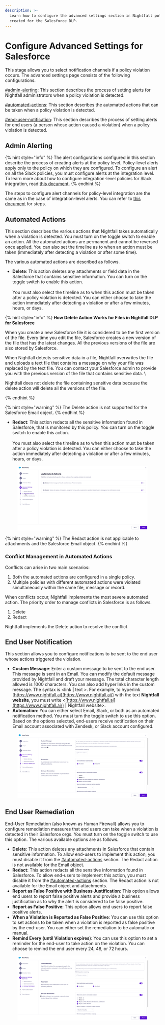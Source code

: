 ```yaml
---
description: >-
  Learn how to configure the advanced settings section in Nightfall policies
  created for the Salesforce DLP.
---
```


# Configure Advanced Settings for Salesforce

This stage allows you to select notification channels if a policy violation occurs. The advanced settings page consists of the following configurations. &#x20;

[#admin-alerting](advanced_settings.md#admin-alerting "mention"): This section describes the process of setting alerts for Nightfall administrators when a policy violation is detected.

[#automated-actions](advanced_settings.md#automated-actions "mention"): This section describes the automated actions that can be taken when a policy violation is detected.

[#end-user-notification](advanced_settings.md#end-user-notification "mention"): This section describes the process of setting alerts for end users (a person whose action caused a violation) when a policy violation is detected.

## Admin Alerting

{% hint style="info" %}
The alert configurations configured in this section describe the process of creating alerts at the policy level. Policy-level alerts apply only to the policy on which they are configured. To configure an alert on all the Slack policies, you must configure alerts at the integration level. To learn more about how to configure integration-level policies for Slack integration, read [this document](https://help.nightfall.ai/nightfall-ai/nightfall-for-salesforce/getting-started/configuring-integration-alerts).
{% endhint %}

The steps to configure alert channels for policy-level integration are the same as in the case of integration-level alerts. You can refer to [this document](https://help.nightfall.ai/nightfall-ai/nightfall-for-salesforce/getting-started/configuring-integration-alerts#configure-alerts-at-the-integration-level) for steps.

## Automated Actions

This section describes the various actions that Nightfall takes automatically when a violation is detected. You must turn on the toggle switch to enable an action. All the automated actions are permanent and cannot be reversed once applied. You can also set the timeline as to when an action must be taken (immediately after detecting a violation or after some time).

The various automated actions are described as follows.

* **Delete**: This action deletes any attachments or field data in the Salesforce that contains sensitive information. You can turn on the toggle switch to enable this action.\
  \
  You must also select the timeline as to when this action must be taken after a policy violation is detected. You can either choose to take the action immediately after detecting a violation or after a few minutes, hours, or days.

{% hint style="info" %}
**How Delete Action Works for Files in Nightfall DLP for Salesforce**

When you create a new Salesforce file it is considered to be the first version of the file. Every time you edit the file, Salesforce creates a new version of the file that has the latest changes. All the previous versions of the file are also stored by Salesforce.

When Nightfall detects sensitive data in a file, Nightfall overwrites the file and uploads a text file that contains a message on why your file was replaced by the text file. You can contact your Salesforce admin to provide you with the previous version of the file that contains sensitive data. \


Nightfall does not delete the file containing sensitive data because the delete action will delete all the versions of the file.  &#x20;

&#x20;&#x20;
{% endhint %}

{% hint style="warning" %}
The Delete action is not supported for the Salesforce Email object.
{% endhint %}

* **Redact**: This action redacts all the sensitive information found in Salesforce, that is monitored by this policy. You can turn on the toggle switch to enable this action. \
  \
  You must also select the timeline as to when this action must be taken after a policy violation is detected. You can either choose to take the action immediately after detecting a violation or after a few minutes, hours, or days.&#x20;

<figure><img src="../../.gitbook/assets/GIF Recording 2023-12-18 at 6.59.31 PM.gif" alt=""><figcaption></figcaption></figure>

{% hint style="warning" %}
The Redact action is not applicable to attachments and the Salesforce Email object.
{% endhint %}

### Conflict Management in Automated Actions

Conflicts can arise in two main scenarios:

1. Both the automated actions are configured in a single policy.
2. Multiple policies with different automated actions were violated simultaneously within the same file, message or record.&#x20;

When conflicts occur, Nightfall implements the most severe automated action. The priority order to manage conflicts in Salesforce is as follows.

1. Delete
2. Redact

Nightfall implements the Delete action to resolve the conflict.

## End User Notification

This section allows you to configure notifications to be sent to the end user whose actions triggered the violation.&#x20;

* **Custom Message**: Enter a custom message to be sent to the end user. This message is sent in an Email. You can modify the default message provided by Nightfall and draft your message. The total character length allowed is 1000 characters. You can also add hyperlinks in the custom message. The syntax is \<link | text >. For example, to hyperlink [https://www.nightfall.ai](https://www.nightfall.ai/) with the text **Nightfall website**, you must write <[https://www.nightfall.ai](https://www.nightfall.ai/) | Nightfall website>.
* **Automation**: You can either select Email, Slack, or both as an automated notification method. You must turn the toggle switch to use this option. Based on the options selected, end-users receive notification on their Email account associated with Zendesk, or Slack account configured.

<figure><img src="../../.gitbook/assets/GIF Recording 2023-12-18 at 6.55.17 PM.gif" alt=""><figcaption></figcaption></figure>

## End User Remediation

End-User Remediation (also known as Human Firewall)  allows you to configure remediation measures that end users can take when a violation is detected in their Salesforce orgs. You must turn on the toggle switch to use this option. The various available options are as follows.

* **Delete**: This action deletes any attachments in Salesforce that contain sensitive information. To allow end-users to implement this action, you must disable it from the [#automated-actions](advanced_settings.md#automated-actions "mention") section. The Redact action is not available for the Email object.
* **Redact:** This action redacts all the sensitive information found in Salesforce. To allow end-users to implement this action, you must disable it from the [#automated-actions](advanced_settings.md#automated-actions "mention") section. The Redact action is not available for the Email object and attachments.
* **Report as False Positive with Business Justification**: This option allows end users to report false positive alerts and provide a business justification as to why the alert is considered to be false positive.&#x20;
* **Report as False Positive**: This option allows end users to report false positive alerts.
* **When a Violation is Reported as False Positive**: You can use this option to set actions to be taken when a violation is reported as false positive by the end-user. You can either set the remediation to be automatic or manual.&#x20;
* **Remind Every (until Violation expires)**: You can use this option to set a reminder for the end-user to take action on the violation. You can choose to remind the end user every 24, 48, or 72 hours.

<figure><img src="../../.gitbook/assets/GIF Recording 2023-12-18 at 7.04.19 PM.gif" alt=""><figcaption></figcaption></figure>
